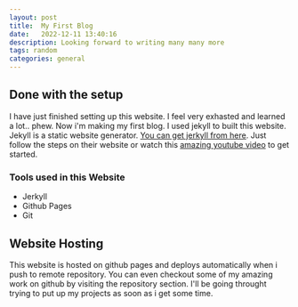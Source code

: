 ```yaml
---
layout: post
title:  My First Blog
date:   2022-12-11 13:40:16
description: Looking forward to writing many many more
tags: random
categories: general 
---
```


## Done with the setup

I have just finished setting up this website. I feel very exhasted and learned a lot.. phew. Now i'm making my first blog. I used jekyll to built this website. Jekyll is a static website generator. [You can get jerkyll from here](https://jekyllrb.com/s). Just follow the steps on their website or watch this [amazing youtube video](https://www.youtube.com/watch?v=g6AJ9qPPoyc&ab_channel=SpencerPao) to get started.

### Tools used in this Website
<ul>
    <li>Jerkyll</li>
    <li>Github Pages</li>
    <li>Git</li>
</ul>

## Website Hosting

This website is hosted on github pages and deploys automatically when i push to remote repository. You can even checkout some of my amazing work on github by visiting the repository section. I'll be going throught trying to put up my projects as soon as i get some time. 


